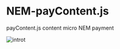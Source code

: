 # NEM-payContent.js
payContent.js content micro NEM payment 


![introt](http://i.imgur.com/W4j7eG3.png "NEM PayContent.js")
